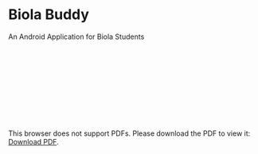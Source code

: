 # Biola Buddy
 An Android Application for Biola Students

<object data="https://drive.google.com/open?id=1KmznNoED-2KAVhcw13DAL3yivWsdmVxV" type="application/pdf" width="700px" height="700px">
    <embed src="https://drive.google.com/open?id=1KmznNoED-2KAVhcw13DAL3yivWsdmVxV">
        <p>This browser does not support PDFs. Please download the PDF to view it: <a href="http://yoursite.com/the.pdf">Download PDF</a>.</p>
    </embed>
</object>
